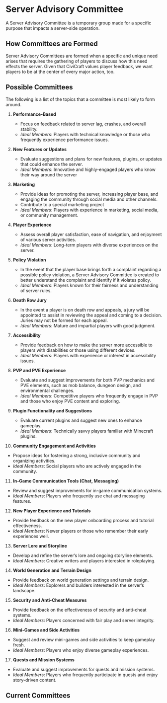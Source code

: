 # Server Advisory Committee

A Server Advisory Committee is a temporary group made for a specific purpose that impacts a server-side operation.
## How Committees are Formed
Server Advisory Committees are formed when a specific and unique need arises that requires the gathering of players to discuss how this need effects the server. Given that CiviCraft values player feedback, we want players to be at the center of every major action, too. 

## Possible Committees
The following is a list of the topics that a committee is most likely to form around.
1. **Performance-Based**
   - Focus on feedback related to server lag, crashes, and overall stability.
   - *Ideal Members*: Players with technical knowledge or those who frequently experience performance issues.

2. **New Features or Updates**
   - Evaluate suggestions and plans for new features, plugins, or updates that could enhance the server.
   - *Ideal Members*: Innovative and highly-engaged players who know their way around the server

3. **Marketing**
   - Provide ideas for promoting the server, increasing player base, and engaging the community through social media and other channels.
   - Contribute to a special marketing project
   - *Ideal Members*: Players with experience in marketing, social media, or community management.

4. **Player Experience**
   - Assess overall player satisfaction, ease of navigation, and enjoyment of various server activities.
   - *Ideal Members*: Long-term players with diverse experiences on the server.

5. **Policy Violation**
   - In the event that the player base brings forth a complaint regarding a possible policy violation, a Server Advisory Committee is created to better understand the complaint and identify if it violates policy.
   - *Ideal Members*: Players known for their fairness and understanding of server rules.

6. **Death Row Jury**
   - In the event a player is on death row and appeals, a jury will be appointed to assist in reviewing the appeal and coming to a decision. Juries may not be formed for each appeal.
   - *Ideal Members*: Mature and impartial players with good judgment. 

7. **Accessibility**
   - Provide feedback on how to make the server more accessible to players with disabilities or those using different devices.
   - *Ideal Members*: Players with experience or interest in accessibility issues.

8. **PVP and PVE Experience**
   - Evaluate and suggest improvements for both PVP mechanics and PVE elements, such as mob balance, dungeon design, and environmental challenges.
   - *Ideal Members*: Competitive players who frequently engage in PVP and those who enjoy PVE content and exploring.

9. **Plugin Functionality and Suggestions**
   - Evaluate current plugins and suggest new ones to enhance gameplay.
   - *Ideal Members*: Technically savvy players familiar with Minecraft plugins.

10. **Community Engagement and Activities**
   - Propose ideas for fostering a strong, inclusive community and organizing activities.
   - *Ideal Members*: Social players who are actively engaged in the community.

11. **In-Game Communication Tools (Chat, Messaging)**
   - Review and suggest improvements for in-game communication systems.
   - *Ideal Members*: Players who frequently use chat and messaging features.

12. **New Player Experience and Tutorials**
   - Provide feedback on the new player onboarding process and tutorial effectiveness.
   - *Ideal Members*: Newer players or those who remember their early experiences well.

13. **Server Lore and Storyline**
   - Develop and refine the server’s lore and ongoing storyline elements.
   - *Ideal Members*: Creative writers and players interested in roleplaying.

14. **World Generation and Terrain Design**
   - Provide feedback on world generation settings and terrain design.
   - *Ideal Members*: Explorers and builders interested in the server’s landscape.

15. **Security and Anti-Cheat Measures**
   - Provide feedback on the effectiveness of security and anti-cheat systems.
   - *Ideal Members*: Players concerned with fair play and server integrity.

16. **Mini-Games and Side Activities**
   - Suggest and review mini-games and side activities to keep gameplay fresh.
   - *Ideal Members*: Players who enjoy diverse gameplay experiences.

17. **Quests and Mission Systems**
   - Evaluate and suggest improvements for quests and mission systems.
   - *Ideal Members*: Players who frequently participate in quests and enjoy story-driven content.

## Current Committees